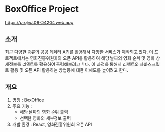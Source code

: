 # BoxOffice Project
https://project09-54204.web.app

## 소개
최근 다양한 종류의 공공 데이터 API를 활용해서 다양한 서비스가 제작되고 있다. 이 프로젝트에서는 영화진흥위원회의 오픈 API를 활용하여 해당 날짜의 영화 순위 및 영화 상세정보를 리액트를 활용하여 출력해보려고 한다. 이 과정을 통해서 리액트와 자바스크립트 활용 및 오픈 API 활용하는 방법등에 대한 이해도를 높이려고 한다.

## 개요
1. 명칭 : BoxOffice
2. 주요 기능 :
    * 해당 날짜의 영화 순위 출력
    * 선택한 영화의 세부정보 출력
3. 개발 환경 : React, 영화진흥위원회 오픈 API

